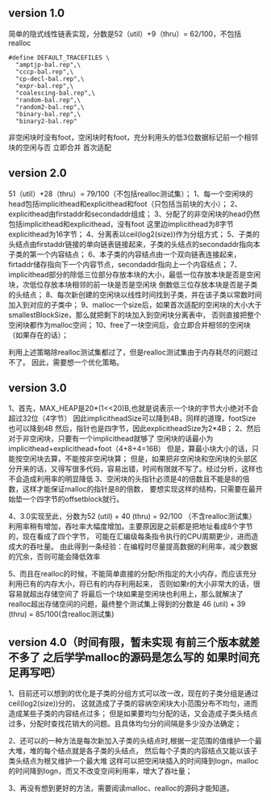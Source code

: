 ## version 1.0
简单的隐式线性链表实现，分数是52（util）+9（thru）= 62/100，不包括realloc
```
#define DEFAULT_TRACEFILES \
  "amptjp-bal.rep",\
  "cccp-bal.rep",\
  "cp-decl-bal.rep",\
  "expr-bal.rep",\
  "coalescing-bal.rep",\
  "random-bal.rep",\
  "random2-bal.rep",\
  "binary-bal.rep",\
  "binary2-bal.rep"
```
非空闲块时没有foot，空闲块时有foot，充分利用头的低3位数据标记前一个相邻块的空闲与否
立即合并 首次适配 




## version 2.0 
51（util）+28（thru）= 79/100（不包括realloc测试集）；
1、每一个空闲块的head包括implicithead和explicithead和foot（只包括当前块的大小）；
2、explicithead由firstaddr和secondaddr组成；
3、分配了的非空闲块的head仍然包括implicithead和explicithead，没有foot
这里边implicithead为8字节 explicithead为16字节；
4、分离表以ceil(log2(size))作为分组方式；
5、子类的头结点由firstaddr链接的单向链表链接起来，子类的头结点的secondaddr指向本子类的第一个内容结点；
6、本子类的内容结点由一个双向链表连接起来，firtaddr储存指向下一个内容节点，secondaddr指向上一个内容结点；
7、implicithead部分的除低三位部分存放本块的大小，最低一位存放本块是否是空闲块，次低位存放本块相邻的前一块是否是空闲块
倒数低三位存放本块是否是子类的头结点；
8、每次新创建的空闲块以线性时间找到子类，并在该子类以常数时间加入到对应的子类中；
9、malloc一个size后，如果首次适配的空闲块的大小大于smallestBlockSize，那么就把剩下的块加入到空闲块分离表中，
否则直接把整个空闲块都作为malloc空间；
10、free了一块空间后，会立即合并相邻的空闲块（如果存在的话）；

利用上述策略除realloc测试集都过了，但是realloc测试集由于内存耗尽的问题过不了。
因此，需要想一个优化策略。




## version 3.0
1、首先，MAX_HEAP是20*(1<<20)B,也就是说表示一个块的字节大小绝对不会超过32位（4字节）
因此implicitheadSize可以降到4B，同样的道理，footSize也可以降到4B
然后，指针也是四字节，因此explicitheadSize为2*4B；
2、然后对于非空闲块，只要有一个implicithead就够了 空闲块的话最小为implicithead+explicithead+foot（4+8+4=16B）
但是，算最小块大小的话，只能按空闲块去算，不能按非空闲块算；
但是，如果把非空闲块和空闲块的头部区分开来的话，又得写很多代码，容易出错，时间有限就不写了。经过分析，这样也不会造成利用率的明显降低
3、空闲块的头指针必须是4的倍数且不能是8的倍数，这样才能保证malloc的指针是8的倍数，
要想实现这样的结构，只需要在最开始垫一个四字节的offsetblock就行。

4、3.0实现至此，分数为52 (util) + 40 (thru) = 92/100 （不含realloc测试集）
利用率稍有增加，吞吐率大幅度增加。主要原因是之前都是把地址看成8个字节的，现在看成了四个字节，
可能在汇编级每条指令执行的CPU周期更少，进而造成大的吞吐量。
由此得到一条经验：在编程时尽量提高数据的利用率，减少数据的冗余，否则可能会降低效率

5、而且在realloc的时候，不能简单直接的分配r所指定的大小内存，而应该充分利用已有的内存大小，将已有的内存利用起来，
否则如果r的大小非常大的话，很容易就超出存储空间了
将最后一个块如果是空闲块也利用上，那么就解决了realloc超出存储空间的问题，最终整个测试集上得到的分数是
46 (util) + 39 (thru) = 85/100(含realloc测试集)




## version 4.0（时间有限，暂未实现 有前三个版本就差不多了 之后学学malloc的源码是怎么写的 如果时间充足再写吧）
1、目前还可以想到的优化是子类的分组方式可以改一改，现在的子类分组是通过ceil(log2(size))分的，
这就造成了子类的容纳空闲块大小范围分布不均匀，进而造成某些子类的内容结点过多；
但是如果要均匀分配的话，又会造成子类头结点过多，分配时查找花销大的问题。且具体均匀分的间隔是多少没办法确定；

2、还可以的一种方法是每次新加入子类的头结点时,根据一定范围的值维护一个最大堆，堆的每个结点就是各子类的头结点，
然后每个子类的内容结点又能以该子类头结点为根又维护一个最大堆
这样可以把空闲块插入的时间降到logn，malloc的时间降到logn，而又不改变空间利用率，增大了吞吐量；

3、再没有想到更好的方法，需要阅读malloc、realloc的源码才能知道。
